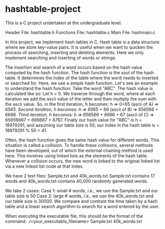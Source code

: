 # hashtable-project
This is a C project undertaken at the undergraduate level. 
 
Header File:	hashtable.h
Functions File: hashtable.c
Main File:		hashmain.c

In this project, we implement hash tables in C.
Hash table is a data structure where we store key-value pairs.
It is useful when we want to quicken the process of searching, inserting and deleting elements.
Here we only implement searching and inserting of words or strings.

The insertion and search of a word occurs based on the hash value computed by the hash function.
The hash function is the soul of the hash table. 
It determines the index of the table where the word needs to inserted or searched for.
Here, we use a simple hash function.
Let's see an example to understand the hash function:
Take the word "ABC". The hash value is calculated like so: 
Let h = 0. We traverse through the word, where at each iteration we add the ascii value of the letter 
and then multiply the sum with the ascii value. So, in the first iteration, h becomes: h => 0+65 (ascii of A) => 65*65.
Second iteration, h becomes: h => 65*65 + 66 (ascii of B) => 65*65*66 + 66*66.
Third iteration, h becomes: h => 65*65*66 + 66*66 + 67 (ascii of C) => 65*65*66*67 + 66*66*67 + 67*67.
Finally our hash value for "ABC" is h = 18979291, and assuming our table size is 50,
our index in the hash table is = 18979291 % 50 = 41. 

Often, the hash function gives the same hash value for different words. This situation is called a collision.
To handle these collisions, several methods have been developed, out of which the external chaining method
is used here. This involves using linked lists as the elements of the hash table. 
Whenever a collision occurs, the new word is linked to the original linked list via a new linked list 
node at that index.  

We have 2 text files: Sample.txt and 40k_words.txt
Sample.txt contains 17 words and 40k_words.txt contains 40,000 randomly generated words.

We take 2 cases:
Case 1: small # words, i.e., we use the Sample.txt and our table size is 50
Case 2: large # words, i.e., we use the 40k_words.txt and our table size is 30000.
We compare and contrast the time taken by a hash table and a linear search algorithm
to search for a word entered by the user.

When executing the executable file, this should be the format of the command:
./<your_executable_filename> Sample.txt 40k_words.txt
